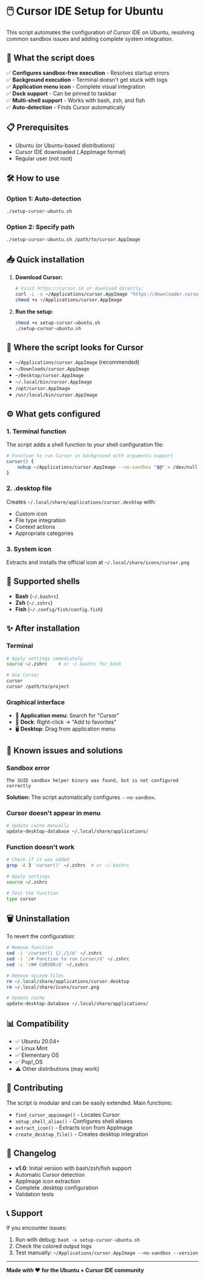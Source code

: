 # 🖱️ Cursor IDE Setup for Ubuntu

This script automates the configuration of Cursor IDE on Ubuntu, resolving common sandbox issues and adding complete system integration.

## 🚀 What the script does

✅ **Configures sandbox-free execution** - Resolves startup errors  
✅ **Background execution** - Terminal doesn't get stuck with logs  
✅ **Application menu icon** - Complete visual integration  
✅ **Dock support** - Can be pinned to taskbar  
✅ **Multi-shell support** - Works with bash, zsh, and fish  
✅ **Auto-detection** - Finds Cursor automatically  

## 📋 Prerequisites

- Ubuntu (or Ubuntu-based distributions)
- Cursor IDE downloaded (.AppImage format)
- Regular user (not root)

## 🛠️ How to use

### Option 1: Auto-detection
```bash
./setup-cursor-ubuntu.sh
```

### Option 2: Specify path
```bash
./setup-cursor-ubuntu.sh /path/to/cursor.AppImage
```

## 📥 Quick installation

1. **Download Cursor:**
   ```bash
   # Visit https://cursor.sh or download directly:
   curl -L -o ~/Applications/cursor.AppImage "https://downloader.cursor.sh/linux/appImage/x64"
   chmod +x ~/Applications/cursor.AppImage
   ```

2. **Run the setup:**
   ```bash
   chmod +x setup-cursor-ubuntu.sh
   ./setup-cursor-ubuntu.sh
   ```

## 🎯 Where the script looks for Cursor

- `~/Applications/cursor.AppImage` (recommended)
- `~/Downloads/cursor.AppImage`
- `~/Desktop/cursor.AppImage`
- `~/.local/bin/cursor.AppImage`
- `/opt/cursor.AppImage`
- `/usr/local/bin/cursor.AppImage`

## ⚙️ What gets configured

### 1. Terminal function
The script adds a shell function to your shell configuration file:
```bash
# Function to run Cursor in background with arguments support
cursor() {
    nohup ~/Applications/cursor.AppImage --no-sandbox "$@" > /dev/null 2>&1 &
}
```

### 2. .desktop file
Creates `~/.local/share/applications/cursor.desktop` with:
- Custom icon
- File type integration
- Context actions
- Appropriate categories

### 3. System icon
Extracts and installs the official icon at `~/.local/share/icons/cursor.png`

## 🐚 Supported shells

- **Bash** (`~/.bashrc`)
- **Zsh** (`~/.zshrc`) 
- **Fish** (`~/.config/fish/config.fish`)

## ✨ After installation

### Terminal
```bash
# Apply settings immediately
source ~/.zshrc    # or ~/.bashrc for bash

# Use Cursor
cursor
cursor /path/to/project
```

### Graphical interface
- 📱 **Application menu**: Search for "Cursor"
- 📌 **Dock**: Right-click → "Add to favorites"
- 🖥️ **Desktop**: Drag from application menu

## 🔧 Known issues and solutions

### Sandbox error
```
The SUID sandbox helper binary was found, but is not configured correctly
```
**Solution:** The script automatically configures `--no-sandbox`.

### Cursor doesn't appear in menu
```bash
# Update cache manually
update-desktop-database ~/.local/share/applications/
```

### Function doesn't work
```bash
# Check if it was added
grep -A 3 'cursor()' ~/.zshrc  # or ~/.bashrc

# Apply settings
source ~/.zshrc

# Test the function
type cursor
```

## 🗑️ Uninstallation

To revert the configuration:

```bash
# Remove function
sed -i '/cursor() {/,/}/d' ~/.zshrc
sed -i '/# Function to run Cursor/d' ~/.zshrc
sed -i '/## CURSOR/d' ~/.zshrc

# Remove system files
rm ~/.local/share/applications/cursor.desktop
rm ~/.local/share/icons/cursor.png

# Update cache
update-desktop-database ~/.local/share/applications/
```

## 📊 Compatibility

- ✅ Ubuntu 20.04+
- ✅ Linux Mint
- ✅ Elementary OS
- ✅ Pop!_OS
- ⚠️ Other distributions (may work)

## 🤝 Contributing

The script is modular and can be easily extended. Main functions:

- `find_cursor_appimage()` - Locates Cursor
- `setup_shell_alias()` - Configures shell aliases
- `extract_icon()` - Extracts icon from AppImage
- `create_desktop_file()` - Creates desktop integration

## 📝 Changelog

- **v1.0**: Initial version with bash/zsh/fish support
- Automatic Cursor detection
- AppImage icon extraction
- Complete .desktop configuration
- Validation tests

## 📞 Support

If you encounter issues:

1. Run with debug: `bash -x setup-cursor-ubuntu.sh`
2. Check the colored output logs
3. Test manually: `~/Applications/cursor.AppImage --no-sandbox --version`

---

**Made with ❤️ for the Ubuntu + Cursor IDE community**
